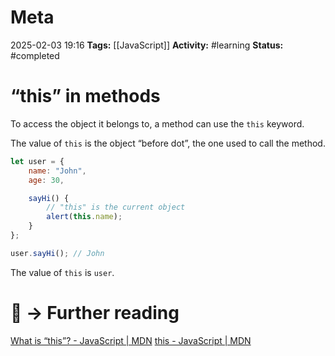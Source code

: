 # Meta
2025-02-03 19:16
**Tags:** [[JavaScript]]
**Activity:** #learning 
**Status:** #completed 

# “this” in methods

To access the object it belongs to, a method can use the `this` keyword.

The value of `this` is the object “before dot”, the one used to call the method.

```JavaScript title:example.js
let user = {
	name: "John",
	age: 30,

	sayHi() {
		// "this" is the current object
		alert(this.name);
	}
};

user.sayHi(); // John
```

The value of `this` is `user`.

# 📑 → Further reading
[What is “this”? - JavaScript | MDN](https://developer.mozilla.org/en-US/docs/Learn_web_development/Core/Scripting/Object_basics#what_is_this)
[this - JavaScript | MDN](https://developer.mozilla.org/en-US/docs/Web/JavaScript/Reference/Operators/this)
